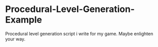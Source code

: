 # Procedural-Level-Generation-Example
 Procedural level generation script i write for my game. Maybe enlighten your way.
